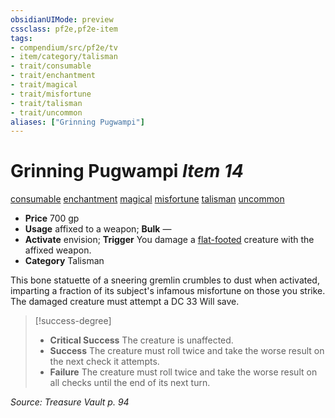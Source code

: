 ```yaml
---
obsidianUIMode: preview
cssclass: pf2e,pf2e-item
tags:
- compendium/src/pf2e/tv
- item/category/talisman
- trait/consumable
- trait/enchantment
- trait/magical
- trait/misfortune
- trait/talisman
- trait/uncommon
aliases: ["Grinning Pugwampi"]
---
```

# Grinning Pugwampi *Item 14*  
[consumable](rules/traits/consumable.md "Consumable Item Trait")  [enchantment](rules/traits/enchantment.md "Enchantment School Trait")  [magical](rules/traits/magical.md "Magical Item Trait")  [misfortune](rules/traits/misfortune.md "Misfortune Effect Trait")  [talisman](rules/traits/talisman.md "Talisman Item Trait")  [uncommon](rules/traits/uncommon.md "Uncommon Rarity Trait")  

- **Price** 700 gp
- **Usage** affixed to a weapon; **Bulk** —
- **Activate** envision; **Trigger** You damage a [flat-footed](rules/conditions.md#Flat-footed) creature with the affixed weapon.
- **Category** Talisman

This bone statuette of a sneering gremlin crumbles to dust when activated, imparting a fraction of its subject's infamous misfortune on those you strike. The damaged creature must attempt a DC 33 Will save.

> [!success-degree] 
> - **Critical Success** The creature is unaffected.
> - **Success** The creature must roll twice and take the worse result on the next check it attempts.
> - **Failure** The creature must roll twice and take the worse result on all checks until the end of its next turn.

*Source: Treasure Vault p. 94*